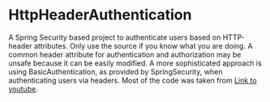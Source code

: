 # HttpHeaderAuthentication

A Spring Security based project to authenticate users based on HTTP-header attributes.
Only use the source if you know what you are doing. A common header attribute for authentication and authorization may be unsafe because it can be easily modified. 
A more sophisticated approach is using BasicAuthentication, as provided by SpringSecurity, when authenticating users via headers.
Most of the code was taken from [Link to youtube](https://www.youtube.com/watch?v=8UWxuF4S-I4).
